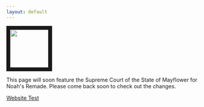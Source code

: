 ```yaml
---
layout: default
---
```


<img src="https://images.unsplash.com/photo-1415604934674-561df9abf539?ixlib=rb-1.2.1&ixid=eyJhcHBfaWQiOjEyMDd9&auto=format&fit=crop&w=2772&q=80" width="100" height="100" border="10"/>

This page will soon feature the Supreme Court of the State of Mayflower for Noah's Remade. Please come back soon to check out the changes.

[Website Test](/another-page.html)